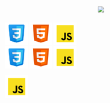 
<h1 align="center"><img src="https://user-images.githubusercontent.com/1612112/213943678-c34cb1a9-94f9-4be0-86dd-8e2227fa4b8c.gif" width="200px"></h1>

<div align="left">
<code><img height="60" src="https://github.com/Mehrshad-Test/Mehrshad-Test/blob/main/icons8-css.svg"></code>
<code><img height="60" src="https://github.com/Mehrshad-Test/Mehrshad-Test/blob/main/icons8-html-5.svg"></code>
<code><img height="60" src="https://github.com/Mehrshad-Test/Mehrshad-Test/blob/main/icons8-js.svg"></code>
</div>

<div align="left">
<code><img height="60" src="https://github.com/Mehrshad-Test/Mehrshad-Test/blob/main/icons8-css.svg"></code>
<code><img height="60" src="https://github.com/Mehrshad-Test/Mehrshad-Test/blob/main/icons8-html-5.svg"></code>
<code><img height="60" src="https://github.com/Mehrshad-Test/Mehrshad-Test/blob/main/icons8-js.svg"></code>
</div>

<code><img height="60" src="https://github.com/Mehrshad-Test/Mehrshad-Test/blob/main/icons8-js.svg"></code>

<!--
**Mehrshad-Test/Mehrshad-Test** is a ✨ _special_ ✨ repository because its `README.md` (this file) appears on your GitHub profile.

Here are some ideas to get you started:

- 🔭 I’m currently working on ...
- 🌱 I’m currently learning ...
- 👯 I’m looking to collaborate on ...
- 🤔 I’m looking for help with ...
- 💬 Ask me about ...
- 📫 How to reach me: ...
- 😄 Pronouns: ...
- ⚡ Fun fact: ...
-->
